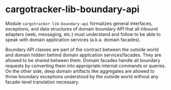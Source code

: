 # cargotracker-lib-boundary-api

Module `cargotracker-lib-boundary-api` formalizes general interfaces, exceptions, and data structures of domain boundary API that all inbound adapters (web, messaging, etc.) must understand and
follow to be able to speak with domain application services (a.k.a. domain facades).

Boundary API classes are part of the contract between the outside world and domain hidden behind domain application services/facades. They are allowed to be shared between them. Domain facades handle
all boundary requests by converting them into appropriate internal commands or queries. On the other side, deep domain artifacts like aggregates are allowed to throw boundary exceptions understood by
the outside world without any facade-level translation necessary.

